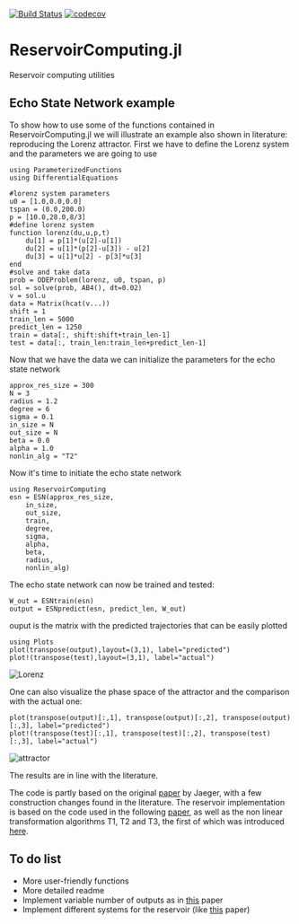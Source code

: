 [![Build Status](https://travis-ci.com/MartinuzziFrancesco/ReservoirComputing.jl.svg?branch=master)](https://travis-ci.com/MartinuzziFrancesco/ReservoirComputing.jl)
[![codecov](https://codecov.io/gh/MartinuzziFrancesco/ReservoirComputing.jl/branch/master/graph/badge.svg)](https://codecov.io/gh/MartinuzziFrancesco/ReservoirComputing.jl)

# ReservoirComputing.jl
Reservoir computing utilities
## Echo State Network example
To show how to use some of the functions contained in ReservoirComputing.jl we will illustrate an example also shown in literature: reproducing the Lorenz attractor.
First we have to define the Lorenz system and the parameters we are going to use

    using ParameterizedFunctions
    using DifferentialEquations
     
    #lorenz system parameters
    u0 = [1.0,0.0,0.0]                       
    tspan = (0.0,200.0)                      
    p = [10.0,28.0,8/3]
    #define lorenz system 
    function lorenz(du,u,p,t)
        du[1] = p[1]*(u[2]-u[1])
        du[2] = u[1]*(p[2]-u[3]) - u[2]
        du[3] = u[1]*u[2] - p[3]*u[3]
    end
    #solve and take data
    prob = ODEProblem(lorenz, u0, tspan, p)  
    sol = solve(prob, AB4(), dt=0.02)   
    v = sol.u
    data = Matrix(hcat(v...))
    shift = 1
    train_len = 5000
    predict_len = 1250
    train = data[:, shift:shift+train_len-1]
    test = data[:, train_len:train_len+predict_len-1]
    
Now that we have the data we can initialize the parameters for the echo state network

    approx_res_size = 300
    N = 3
    radius = 1.2
    degree = 6
    sigma = 0.1
    in_size = N
    out_size = N
    beta = 0.0
    alpha = 1.0
    nonlin_alg = "T2"

Now it's time to initiate the echo state network

    using ReservoirComputing
    esn = ESN(approx_res_size,
        in_size,
        out_size,
        train,
        degree,
        sigma,
        alpha,
        beta,
        radius,
        nonlin_alg)
    
The echo state network can now be trained and tested:

    W_out = ESNtrain(esn)
    output = ESNpredict(esn, predict_len, W_out)
    
ouput is the matrix with the predicted trajectories that can be easily plotted 

    using Plots
    plot(transpose(output),layout=(3,1), label="predicted")
    plot!(transpose(test),layout=(3,1), label="actual")

![Lorenz](https://user-images.githubusercontent.com/10376688/72996946-dbaf3600-3dfb-11ea-8d5d-3a7356780b5e.png)

One can also visualize the phase space of the attractor and the comparison with the actual one:

    plot(transpose(output)[:,1], transpose(output)[:,2], transpose(output)[:,3], label="predicted")
    plot!(transpose(test)[:,1], transpose(test)[:,2], transpose(test)[:,3], label="actual")

![attractor](https://user-images.githubusercontent.com/10376688/72997095-1913c380-3dfc-11ea-9702-a9734a375b96.png)

The results are in line with the literature.

The code is partly based on the original [paper](http://www.scholarpedia.org/article/Echo_state_network) by Jaeger, with a few construction changes found in the literature. The reservoir implementation is based on the code used in the following [paper](https://arxiv.org/pdf/1906.08829.pdf), as well as the non linear transformation algorithms T1, T2 and T3, the first of which was introduced [here](https://www.researchgate.net/publication/322457145_Model-Free_Prediction_of_Large_Spatiotemporally_Chaotic_Systems_from_Data_A_Reservoir_Computing_Approach).


## To do list
* More user-friendly functions
* More detailed readme
* Implement variable number of outputs as in [this](https://aip.scitation.org/doi/10.1063/1.4979665) paper
* Implement different systems for the reservoir (like [this](https://arxiv.org/pdf/1410.0162.pdf) paper)
